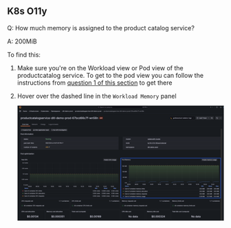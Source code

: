 ## K8s O11y
Q: How much memory is assigned to the product catalog service?

A: 200MiB

To find this:
1. Make sure you're on the Workload view or Pod view of the productcatalog service. To get to the pod view you can follow the instructions from [question 1 of this section](./3.1-k8s-olly.md) to get there
1. Hover over the dashed line in the `Workload Memory` panel 

    ![WorkloadMemory](/images/breakout_1/3.3-k8s-olly.png)

